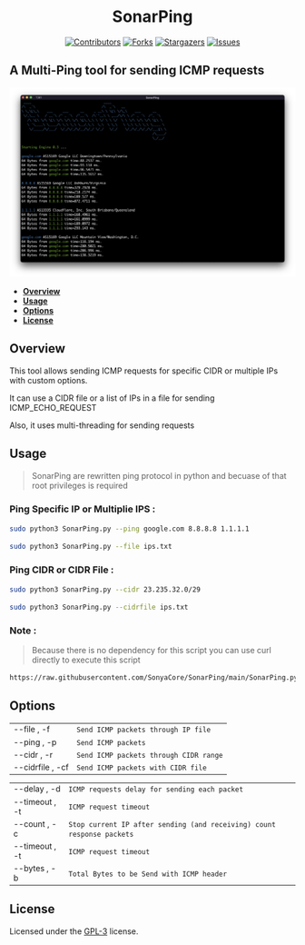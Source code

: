<div align="center"> <h1> SonarPing </h1>

[![Contributors][contributors-shield]][contributors-url]
[![Forks][forks-shield]][forks-url]
[![Stargazers][stars-shield]][stars-url]
[![Issues][issues-shield]][issues-url]

</div>

##  A Multi-Ping tool for sending ICMP requests

![Sample](contents/Screenshot1.png)

- [**Overview**](#overview)
- [**Usage**](#usage)
- [**Options**](#options)
- [**License**](#license)

## Overview

This tool allows sending ICMP requests for specific CIDR or multiple IPs with custom options.

It can use a CIDR file or a list of IPs in a file for sending ICMP_ECHO_REQUEST

Also, it uses multi-threading for sending requests

## Usage
> SonarPing are rewritten ping protocol in python and becuase of that root privileges is required

### Ping Specific IP or Multiplie IPS :
```bash
sudo python3 SonarPing.py --ping google.com 8.8.8.8 1.1.1.1
```
```bash
sudo python3 SonarPing.py --file ips.txt
```
### Ping CIDR or CIDR File :
```bash
sudo python3 SonarPing.py --cidr 23.235.32.0/29
```
```bash
sudo python3 SonarPing.py --cidrfile ips.txt
```
### Note :
> Because there is no dependency for this script you can use curl directly to execute this script
```bash
https://raw.githubusercontent.com/SonyaCore/SonarPing/main/SonarPing.py | sudo python3 - --cidrfile ips.txt --delay 0.5
```

## Options
|                |                               |
|----------------|-------------------------------|
|--file , -f     | `Send ICMP packets through IP file`   |
|--ping , -p     | `Send ICMP packets`                   |
|--cidr , -r     | `Send ICMP packets through CIDR range`|
|--cidrfile , -cf| `Send ICMP packets with CIDR file`    |

|                |                               |
|----------------|-------------------------------|
|--delay , -d    |`ICMP requests delay for sending each packet`            |
|--timeout , -t  |`ICMP request timeout`            |
|--count , -c    |`Stop current IP after sending (and receiving) count response packets`|
|--timeout , -t  |`ICMP request timeout`            |
|--bytes , -b    | `Total Bytes to be Send with ICMP header` |

## License
Licensed under the [GPL-3](LICENSE) license.

[contributors-shield]: https://img.shields.io/github/contributors/SonyaCore/SonarPing?style=flat
[contributors-url]: https://github.com/SonyaCore/SonarPing/graphs/contributors
[forks-shield]: https://img.shields.io/github/forks/SonyaCore/SonarPing?style=flat
[forks-url]: https://github.com/SonyaCore/SonarPing/network/members
[stars-shield]: https://img.shields.io/github/stars/SonyaCore/SonarPing?style=flat
[stars-url]: https://github.com/SonyaCore/SonarPing/stargazers
[issues-shield]: https://img.shields.io/github/issues/SonyaCore/SonarPing?style=flat
[issues-url]: https://github.com/SonyaCore/SonarPing/issues
[LICENSE]: https://www.gnu.org/licenses/gpl-3.0.en.html
